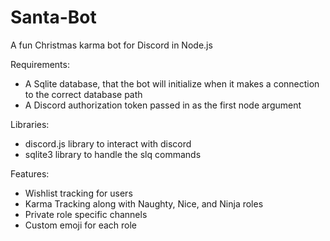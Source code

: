 # Santa-Bot
A fun Christmas karma bot for Discord in Node.js

Requirements:
  *  A Sqlite database, that the bot will initialize when it makes a connection to the correct database path
  *  A Discord authorization token passed in as the first node argument

Libraries:
  *  discord.js library to interact with discord
  *  sqlite3 library to handle the slq commands

Features:
  * Wishlist tracking for users
  * Karma Tracking along with Naughty, Nice, and Ninja roles
  * Private role specific channels
  * Custom emoji for each role

